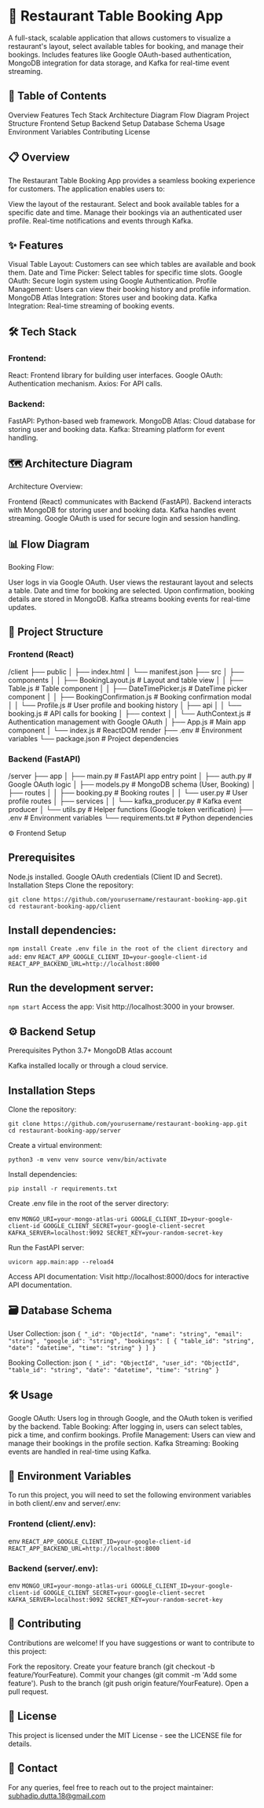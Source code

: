 # 🏨 Restaurant Table Booking App

A full-stack, scalable application that allows customers to visualize a restaurant's layout, select available tables for booking, and manage their bookings. Includes features like Google OAuth-based authentication, MongoDB integration for data storage, and Kafka for real-time event streaming.

## 📖 Table of Contents

Overview
Features
Tech Stack
Architecture Diagram
Flow Diagram
Project Structure
Frontend Setup
Backend Setup
Database Schema
Usage
Environment Variables
Contributing
License

## 📋 Overview

The Restaurant Table Booking App provides a seamless booking experience for customers. The application enables users to:

View the layout of the restaurant.
Select and book available tables for a specific date and time.
Manage their bookings via an authenticated user profile.
Real-time notifications and events through Kafka.

## ✨ Features

Visual Table Layout: Customers can see which tables are available and book them.
Date and Time Picker: Select tables for specific time slots.
Google OAuth: Secure login system using Google Authentication.
Profile Management: Users can view their booking history and profile information.
MongoDB Atlas Integration: Stores user and booking data.
Kafka Integration: Real-time streaming of booking events.

## 🛠️ Tech Stack

### Frontend:
React: Frontend library for building user interfaces.
Google OAuth: Authentication mechanism.
Axios: For API calls.

### Backend:
FastAPI: Python-based web framework.
MongoDB Atlas: Cloud database for storing user and booking data.
Kafka: Streaming platform for event handling.

## 🗺️ Architecture Diagram

Architecture Overview:

Frontend (React) communicates with Backend (FastAPI).
Backend interacts with MongoDB for storing user and booking data.
Kafka handles event streaming.
Google OAuth is used for secure login and session handling.

## 📊 Flow Diagram

Booking Flow:

User logs in via Google OAuth.
User views the restaurant layout and selects a table.
Date and time for booking are selected.
Upon confirmation, booking details are stored in MongoDB.
Kafka streams booking events for real-time updates.

## 📂 Project Structure

### Frontend (React)

/client
├── public
│   ├── index.html
│   └── manifest.json
├── src
│   ├── components
│   │   ├── BookingLayout.js        # Layout and table view
│   │   ├── Table.js                # Table component
│   │   ├── DateTimePicker.js       # DateTime picker component
│   │   ├── BookingConfirmation.js  # Booking confirmation modal
│   │   └── Profile.js              # User profile and booking history
│   ├── api
│   │   └── booking.js              # API calls for booking
│   ├── context
│   │   └── AuthContext.js          # Authentication management with Google OAuth
│   ├── App.js                      # Main app component
│   └── index.js                    # ReactDOM render
├── .env                             # Environment variables
└── package.json                     # Project dependencies

### Backend (FastAPI)

/server
├── app
│   ├── main.py                      # FastAPI app entry point
│   ├── auth.py                      # Google OAuth logic
│   ├── models.py                    # MongoDB schema (User, Booking)
│   ├── routes
│   │   ├── booking.py               # Booking routes
│   │   └── user.py                  # User profile routes
│   ├── services
│   │   └── kafka_producer.py        # Kafka event producer
│   └── utils.py                     # Helper functions (Google token verification)
├── .env                              # Environment variables
└── requirements.txt                  # Python dependencies

⚙️ Frontend Setup

## Prerequisites
Node.js installed.
Google OAuth credentials (Client ID and Secret).
Installation Steps
Clone the repository:

`
git clone https://github.com/yourusername/restaurant-booking-app.git
cd restaurant-booking-app/client
`
## Install dependencies:

`
npm install
Create .env file in the root of the client directory and add:
`
env
`
REACT_APP_GOOGLE_CLIENT_ID=your-google-client-id
REACT_APP_BACKEND_URL=http://localhost:8000
`

## Run the development server:

`
npm start
`
Access the app: Visit http://localhost:3000 in your browser.

## ⚙️ Backend Setup

Prerequisites
Python 3.7+
MongoDB Atlas account

Kafka installed locally or through a cloud service.

## Installation Steps
Clone the repository:

`
git clone https://github.com/yourusername/restaurant-booking-app.git
cd restaurant-booking-app/server
`

Create a virtual environment:

`
python3 -m venv venv
source venv/bin/activate
`

Install dependencies:

`
pip install -r requirements.txt
`

Create .env file in the root of the server directory:

env
`
MONGO_URI=your-mongo-atlas-uri
GOOGLE_CLIENT_ID=your-google-client-id
GOOGLE_CLIENT_SECRET=your-google-client-secret
KAFKA_SERVER=localhost:9092
SECRET_KEY=your-random-secret-key
`

Run the FastAPI server:

`
uvicorn app.main:app --reload4
`

Access API documentation: Visit http://localhost:8000/docs for interactive API documentation.

## 🗃️ Database Schema

User Collection:
json
`
{
  "_id": "ObjectId",
  "name": "string",
  "email": "string",
  "google_id": "string",
  "bookings": [
    {
      "table_id": "string",
      "date": "datetime",
      "time": "string"
    }
  ]
}
`

Booking Collection:
json
`
{
  "_id": "ObjectId",
  "user_id": "ObjectId",
  "table_id": "string",
  "date": "datetime",
  "time": "string"
}
`

## 🛠️ Usage

Google OAuth: Users log in through Google, and the OAuth token is verified by the backend.
Table Booking: After logging in, users can select tables, pick a time, and confirm bookings.
Profile Management: Users can view and manage their bookings in the profile section.
Kafka Streaming: Booking events are handled in real-time using Kafka.

## 🔐 Environment Variables
To run this project, you will need to set the following environment variables in both client/.env and server/.env:

### Frontend (client/.env):

env
`
REACT_APP_GOOGLE_CLIENT_ID=your-google-client-id
REACT_APP_BACKEND_URL=http://localhost:8000
`

### Backend (server/.env):

env
`
MONGO_URI=your-mongo-atlas-uri
GOOGLE_CLIENT_ID=your-google-client-id
GOOGLE_CLIENT_SECRET=your-google-client-secret
KAFKA_SERVER=localhost:9092
SECRET_KEY=your-random-secret-key
`

## 🤝 Contributing

Contributions are welcome! If you have suggestions or want to contribute to this project:

Fork the repository.
Create your feature branch (git checkout -b feature/YourFeature).
Commit your changes (git commit -m 'Add some feature').
Push to the branch (git push origin feature/YourFeature).
Open a pull request.

## 📄 License
This project is licensed under the MIT License - see the LICENSE file for details.

## 📧 Contact
For any queries, feel free to reach out to the project maintainer: subhadip.dutta.18@gmail.com
